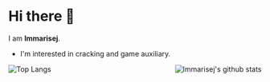 # Hi there 👋

I am **lmmarisej**. 
- I'm interested in cracking and game auxiliary.

![Top Langs](https://github-readme-stats.vercel.app/api/top-langs/?username=lmmarisej)
<img style="max-width: 450px" align="right" src="https://github-readme-stats.vercel.app/api?username=lmmarisej&show_icons=true&icon_color=0366d6&bg_color=ffffff&hide_title=true&include_all_commits=true&count_private=true" alt="lmmarisej's github stats"/>



